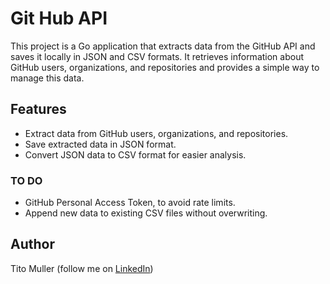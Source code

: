 # Git Hub API
This project is a Go application that extracts data from the GitHub API and saves it locally in JSON and CSV formats. It retrieves information about GitHub users, organizations, and repositories and provides a simple way to manage this data.

## Features
* Extract data from GitHub users, organizations, and repositories.
* Save extracted data in JSON format.
* Convert JSON data to CSV format for easier analysis.

### TO DO
* GitHub Personal Access Token, to avoid rate limits.
* Append new data to existing CSV files without overwriting.

## Author
Tito Muller (follow me on [LinkedIn](https://www.linkedin.com/in/joao-vittor-muller-99142b13a/))
